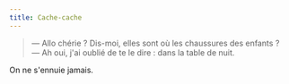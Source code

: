 ```yaml
---
title: Cache-cache
---
```


> — Allo chérie ? Dis-moi, elles sont où les chaussures des enfants ?  
> — Ah oui, j'ai oublié de te le dire : dans la table de nuit.

On ne s'ennuie jamais.

